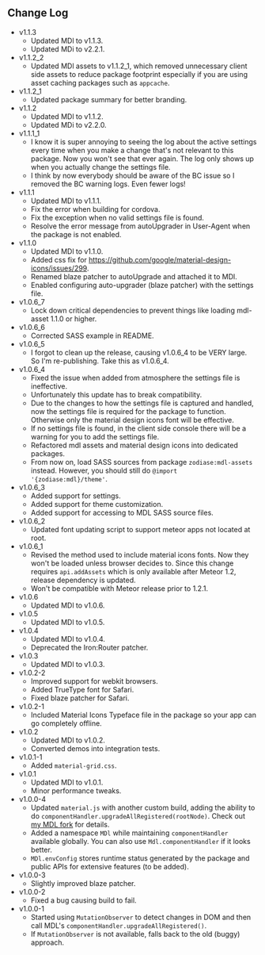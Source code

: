 Change Log
------------------------------------------------------------------------------
* v1.1.3
  * Updated MDl to v1.1.3.
  * Updated MDi to v2.2.1.
* v1.1.2_2
  * Updated MDl assets to v1.1.2_1, which removed unnecessary client side assets to reduce package footprint especially if you are using asset caching packages such as `appcache`.
* v1.1.2_1
  * Updated package summary for better branding.
* v1.1.2
  * Updated MDl to v1.1.2.
  * Updated MDi to v2.2.0.
* v1.1.1_1
  * I know it is super annoying to seeing the log about the active settings every time when you make a change that's not relevant to this package. Now you won't see that ever again. The log only shows up when you actually change the settings file.
  * I think by now everybody should be aware of the BC issue so I removed the BC warning logs. Even fewer logs!
* v1.1.1
  * Updated MDl to v1.1.1.
  * Fix the error when building for cordova.
  * Fix the exception when no valid settings file is found.
  * Resolve the error message from autoUpgrader in User-Agent when the package is not enabled.
* v1.1.0
  * Updated MDl to v1.1.0.
  * Added css fix for https://github.com/google/material-design-icons/issues/299.
  * Renamed blaze patcher to autoUpgrade and attached it to MDl.
  * Enabled configuring auto-upgrader (blaze patcher) with the settings file.
* v1.0.6_7
  * Lock down critical dependencies to prevent things like loading mdl-asset 1.1.0 or higher.
* v1.0.6_6
  * Corrected SASS example in README.
* v1.0.6_5
  * I forgot to clean up the release, causing v1.0.6_4 to be VERY large. So I'm re-publishing. Take this as v1.0.6_4.
* v1.0.6_4
  * Fixed the issue when added from atmosphere the settings file is ineffective.
  * Unfortunately this update has to break compatibility.
  * Due to the changes to how the settings file is captured and handled, now the settings file is required for the package to function. Otherwise only the material design icons font will be effective.
  * If no settings file is found, in the client side console there will be a warning for you to add the settings file.
  * Refactored mdl assets and material design icons into dedicated packages.
  * From now on, load SASS sources from package `zodiase:mdl-assets` instead. However, you should still do `@import '{zodiase:mdl}/theme'`.
* v1.0.6_3
  * Added support for settings.
  * Added support for theme customization.
  * Added support for accessing to MDL SASS source files.
* v1.0.6_2
	* Updated font updating script to support meteor apps not located at root.
* v1.0.6_1
	* Revised the method used to include material icons fonts. Now they won't be loaded unless browser decides to. Since this change requires `api.addAssets` which is only available after Meteor 1.2, release dependency is updated.
	* Won't be compatible with Meteor release prior to 1.2.1.
* v1.0.6
	* Updated MDl to v1.0.6.
* v1.0.5
	* Updated MDl to v1.0.5.
* v1.0.4
	* Updated MDl to v1.0.4.
	* Deprecated the Iron:Router patcher.
* v1.0.3
    * Updated MDl to v1.0.3.
* v1.0.2-2
	* Improved support for webkit browsers.
	* Added TrueType font for Safari.
	* Fixed blaze patcher for Safari.
* v1.0.2-1
	* Included Material Icons Typeface file in the package so your app can go completely offline.
* v1.0.2
	* Updated MDl to v1.0.2.
	* Converted demos into integration tests.
* v1.0.1-1
	* Added `material-grid.css`.
* v1.0.1
	* Updated MDl to v1.0.1.
	* Minor performance tweaks.
* v1.0.0-4
	* Updated `material.js` with another custom build, adding the ability to do `componentHandler.upgradeAllRegistered(rootNode)`. Check out [my MDL fork](https://github.com/Zodiase/material-design-lite) for details.
	* Added a namespace `MDl` while maintaining `componentHandler` available globally. You can also use `Mdl.componentHandler` if it looks better.
	* `MDl.envConfig` stores runtime status generated by the package and public APIs for extensive features (to be added).
* v1.0.0-3
	* Slightly improved blaze patcher.
* v1.0.0-2
	* Fixed a bug causing build to fail. 
* v1.0.0-1
	* Started using `MutationObserver` to detect changes in DOM and then call MDL's `componentHandler.upgradeAllRegistered()`.
	* If `MutationObserver` is not available, falls back to the old (buggy) approach.
